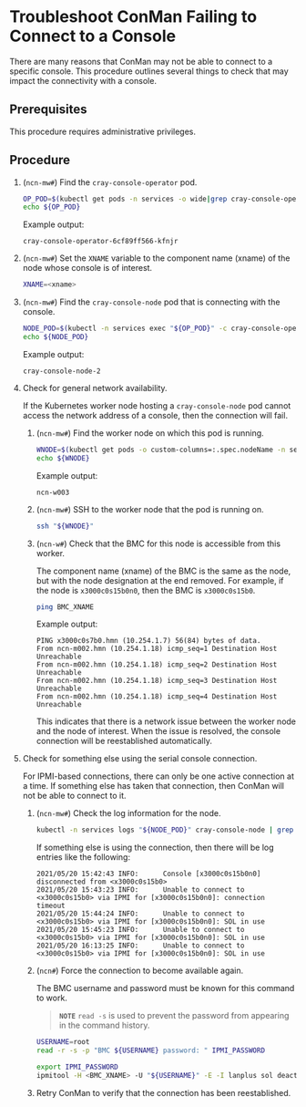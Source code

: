 # Troubleshoot ConMan Failing to Connect to a Console

There are many reasons that ConMan may not be able to connect to a specific console. This procedure outlines several things to check that may impact the connectivity with a console.

## Prerequisites

This procedure requires administrative privileges.

## Procedure

1. (`ncn-mw#`) Find the `cray-console-operator` pod.

    ```bash
    OP_POD=$(kubectl get pods -n services -o wide|grep cray-console-operator|awk '{print $1}')
    echo ${OP_POD}
    ```

    Example output:

    ```text
    cray-console-operator-6cf89ff566-kfnjr
    ```

1. (`ncn-mw#`) Set the `XNAME` variable to the component name (xname) of the node whose console is of interest.

    ```bash
    XNAME=<xname>
    ```

1. (`ncn-mw#`) Find the `cray-console-node` pod that is connecting with the console.

    ```bash
    NODE_POD=$(kubectl -n services exec "${OP_POD}" -c cray-console-operator -- sh -c "/app/get-node ${XNAME}" | jq .podname | sed 's/"//g')
    echo ${NODE_POD}
    ```

    Example output:

    ```text
    cray-console-node-2
    ```

1. Check for general network availability.

    If the Kubernetes worker node hosting a `cray-console-node` pod cannot access the network address
    of a console, then the connection will fail.

    1. (`ncn-mw#`) Find the worker node on which this pod is running.

        ```bash
        WNODE=$(kubectl get pods -o custom-columns=:.spec.nodeName -n services --no-headers "${NODE_POD}")
        echo ${WNODE}
        ```

        Example output:

        ```text
        ncn-w003
        ```

    1. (`ncn-mw#`) SSH to the worker node that the pod is running on.

        ```bash
        ssh "${WNODE}"
        ```

    1. (`ncn-w#`) Check that the BMC for this node is accessible from this worker.

        The component name (xname) of the BMC is the same as the node, but with the node designation at the
        end removed. For example, if the node is `x3000c0s15b0n0`, then the BMC is `x3000c0s15b0`.

        ```bash
        ping BMC_XNAME
        ```

        Example output:

        ```text
        PING x3000c0s7b0.hmn (10.254.1.7) 56(84) bytes of data.
        From ncn-m002.hmn (10.254.1.18) icmp_seq=1 Destination Host Unreachable
        From ncn-m002.hmn (10.254.1.18) icmp_seq=2 Destination Host Unreachable
        From ncn-m002.hmn (10.254.1.18) icmp_seq=3 Destination Host Unreachable
        From ncn-m002.hmn (10.254.1.18) icmp_seq=4 Destination Host Unreachable
        ```

        This indicates that there is a network issue between the worker node and the node of
        interest. When the issue is resolved, the console connection will be reestablished
        automatically.

1. Check for something else using the serial console connection.

    For IPMI-based connections, there can only be one active connection at a time. If
    something else has taken that connection, then ConMan will not be able to connect to it.

    1. (`ncn-mw#`) Check the log information for the node.

        ```bash
        kubectl -n services logs "${NODE_POD}" cray-console-node | grep "${XNAME}"
        ```

        If something else is using the connection, then there will be log entries like the following:

        ```text
        2021/05/20 15:42:43 INFO:      Console [x3000c0s15b0n0] disconnected from <x3000c0s15b0>
        2021/05/20 15:43:23 INFO:      Unable to connect to <x3000c0s15b0> via IPMI for [x3000c0s15b0n0]: connection timeout
        2021/05/20 15:44:24 INFO:      Unable to connect to <x3000c0s15b0> via IPMI for [x3000c0s15b0n0]: SOL in use
        2021/05/20 15:45:23 INFO:      Unable to connect to <x3000c0s15b0> via IPMI for [x3000c0s15b0n0]: SOL in use
        2021/05/20 16:13:25 INFO:      Unable to connect to <x3000c0s15b0> via IPMI for [x3000c0s15b0n0]: SOL in use
        ```

    1. (`ncn#`) Force the connection to become available again.

        The BMC username and password must be known for this command to work.

        > **`NOTE`** `read -s` is used to prevent the password from appearing in the command history.

        ```bash
        USERNAME=root
        read -r -s -p "BMC ${USERNAME} password: " IPMI_PASSWORD
        ```

        ```bash
        export IPMI_PASSWORD
        ipmitool -H <BMC_XNAME> -U "${USERNAME}" -E -I lanplus sol deactivate
        ```

    1. Retry ConMan to verify that the connection has been reestablished.
